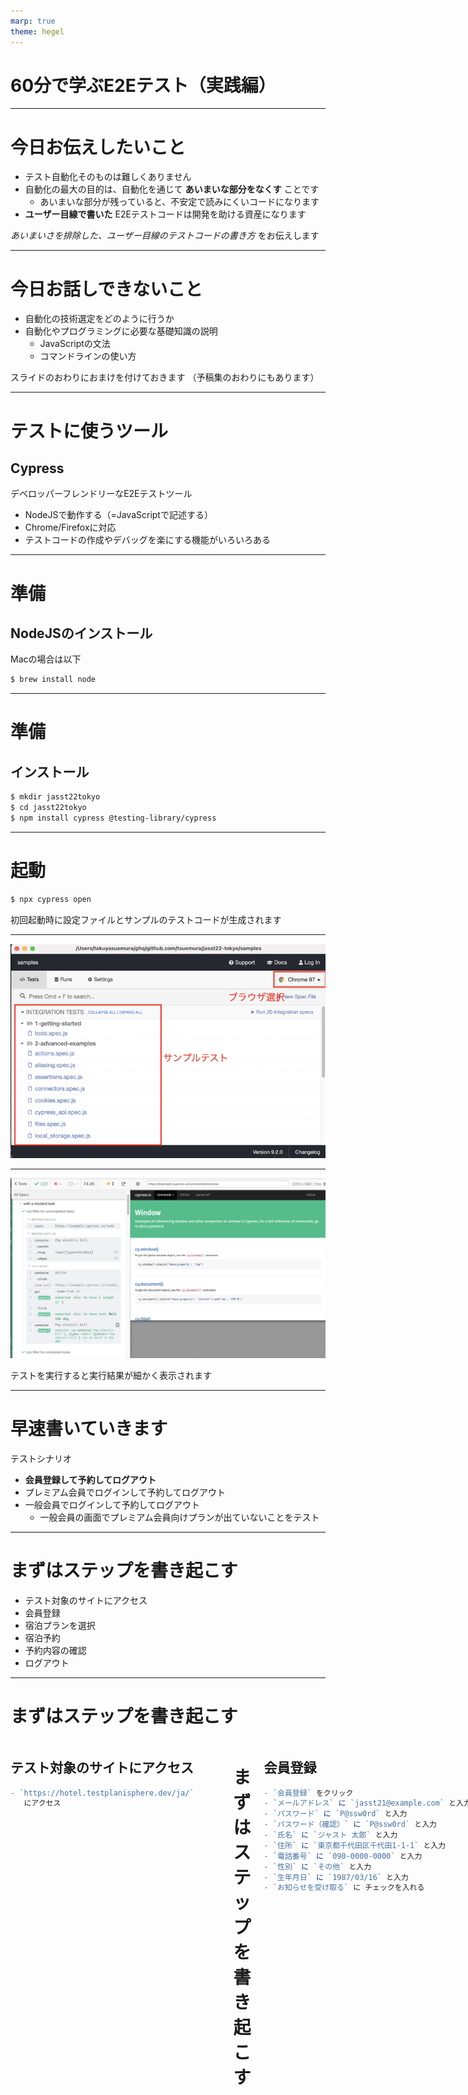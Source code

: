 ```yaml
---
marp: true
theme: hegel
---
```


# 60分で学ぶE2Eテスト（実践編）

---

# 今日お伝えしたいこと

- テスト自動化そのものは難しくありません
- 自動化の最大の目的は、自動化を通じて **あいまいな部分をなくす** ことです
  - あいまいな部分が残っていると、不安定で読みにくいコードになります
- **ユーザー目線で書いた** E2Eテストコードは開発を助ける資産になります

*あいまいさを排除した、ユーザー目線のテストコードの書き方* をお伝えします

---

# 今日お話しできないこと

- 自動化の技術選定をどのように行うか
- 自動化やプログラミングに必要な基礎知識の説明
  - JavaScriptの文法
  - コマンドラインの使い方

スライドのおわりにおまけを付けておきます
（予稿集のおわりにもあります）

---

# テストに使うツール

## Cypress

デベロッパーフレンドリーなE2Eテストツール

- NodeJSで動作する（=JavaScriptで記述する）
- Chrome/Firefoxに対応
- テストコードの作成やデバッグを楽にする機能がいろいろある

---

# 準備
## NodeJSのインストール

Macの場合は以下

```bash
$ brew install node
```

---

# 準備
## インストール

```bash
$ mkdir jasst22tokyo
$ cd jasst22tokyo
$ npm install cypress @testing-library/cypress
```

---

# 起動

```bash
$ npx cypress open
```

初回起動時に設定ファイルとサンプルのテストコードが生成されます

---

![cypress_open](./images/cypress_open.png)

---

![cypress_run](./images/cypress_run.png)

テストを実行すると実行結果が細かく表示されます

---

# 早速書いていきます

テストシナリオ

- **会員登録して予約してログアウト**
- プレミアム会員でログインして予約してログアウト
- 一般会員でログインして予約してログアウト
  - 一般会員の画面でプレミアム会員向けプランが出ていないことをテスト

---

# まずはステップを書き起こす

- テスト対象のサイトにアクセス
- 会員登録
- 宿泊プランを選択
- 宿泊予約
- 予約内容の確認
- ログアウト

---

# まずはステップを書き起こす

<div class="columns">
<div>

## テスト対象のサイトにアクセス

```js
- `https://hotel.testplanisphere.dev/ja/`
   にアクセス
```

</div>
<div>

![hoteltop](images/hoteltop.png)

</div>

---

# まずはステップを書き起こす

<div class="columns">

<div>

## 会員登録

```js
- `会員登録` をクリック
- `メールアドレス` に `jasst21@example.com` と入力
- `パスワード` に `P@ssw0rd` と入力
- `パスワード（確認）` に `P@ssw0rd` と入力
- `氏名` に `ジャスト 太郎` と入力
- `住所` に `東京都千代田区千代田1-1-1` と入力
- `電話番号` に `090-0000-0000` と入力
- `性別` に `その他` と入力
- `生年月日` に `1987/03/16` と入力
- `お知らせを受け取る` に チェックを入れる
```

</div>
<div>

![register](images/register.png)

</div>
</div>

---

# まずはステップを書き起こす

<div class="columns">

<div>

## 宿泊プランの選択

```js
- `宿泊予約` をクリック
- `このプランで予約` をクリック
```

</div>
<div>

![select-plan](images/select-plan.png)

</div>

---

# まずはステップを書き起こす

<div class="columns">

<div>

## 宿泊予約

```js
- `宿泊日` に `2022/03/16` を入力
- `宿泊数` に `3` と入力
- `人数` に `2` と入力
- `朝食バイキング` にチェックを入れる
- `氏名` が `ジャスト 太郎` であることを確認
- `確認のご連絡` に `メールでのご連絡` を選択
- `ご要望・ご連絡事項等ありましたらご記入ください` に
  `朝食はお部屋まで\n持ってきてください` と入力
- `予約内容を確認する` をクリック
```

</div>
<div>

![reserve](images/reserve.png)

</div>
</div>

---

# まずはステップを書き起こす

<div class="columns">

<div>

## 予約内容の確認

```js
- `合計 5,500円（税込み）` と表示されていることを確認
- `素泊まり` と表示されていることを確認
- `期間` に `2022年2月9日 〜 2022年2月10日 1泊` と
  表示されていることを確認
- `人数` に `1名様` と表示されていることを確認
- `追加プラン` に `なし` と表示されていることを確認
- `人数` に `1名様` と表示されていることを確認
- `お名前` に `ジャスト 太郎` と表示されていることを確認
- `確認のご連絡` に `希望しない` と表示されていることを確認
- `ご要望・ご連絡事項等` に
  `朝食はお部屋まで\n持ってきてください` と
  表示されていることを確認
- `この内容で予約する` をクリック
- `予約を完了しました` と
  表示されていることを確認
- `閉じる` をクリック
```

</div>
<div>

![reserve-confirmation](images/reserve-confirmation.png)

</div>

---

# まずはステップを書き起こす

## ログアウト

```js
- `ログアウト` をクリック
- `ログアウト` が表示されていないことを確認
- `ログイン` が表示されていることを確認
```

---

自動化コードは、
ほとんどこれらのステップをそのままプログラミングしたものになる

```js

// `ログアウト` をクリック
cy.contains('ログアウト').click()

```

逆に言えば、そのままプログラミングできないところを、
どうわかりやすく書けるかが鍵になる

---

# テストコードを書いてみよう

`smoke_test.js` を作成

```js
describe('スモークテスト', () => {
  it('会員登録して予約してログアウト', () => {
    // ここにテストコードを書いていきます
  })
})
```

---

# テストコードを書いてみよう

## テスト対象のサイトにアクセス

```js
cy.visit("https://hotel.testplanisphere.dev/ja/index.html");
```

ここは簡単ですね

---

# テストコードを書いてみよう


<div class="columns">

<div>

## 会員登録画面に遷移

```js
- `会員登録` をクリック
```

</div>
<div>

Cypressでは `contain()` を使って
特定の文字を含む要素を指定できる

```js
cy.contain('会員登録').click()
```


</div>
</div>

---

## あいまいな指定を減らす

<div class="columns">
<div>

![](images/account-registration.png)

</div>
<div>

```js
- `会員登録` をクリック
```

- 「会員登録」という文字は2箇所
- どちらをクリックする？

</div>
</div>

---

# あいまいな指定を減らす

1. サイトの構造を使う
   1. *`メニューバー` の中の* `会員登録` をクリック
2. 要素のセマンティクスを使う
   1. `会員登録` *リンク* をクリック

---

# サイトの構造を使ってテストを書く

`within` を使うと、「xxの中のyy」という構造を表現できる

```js
within('nav', () => {
  cy.contain('会員登録').click
})
```

---

# こう書くのは良くない

href属性を使う
```js
cy.get('a[href="./signup.html"])
```

class属性を使う
```js
cy.get('a.nav-link)
```

---

# 要素探索のアンチパターン: 内部属性を用いる

- `href` や `class` はサイトの内部で使われている属性
- ユーザーはこれらを使って要素を **探さない**
- ユーザーにとって無関係なものを使わないのがE2Eテストにおける鉄則
- 代わりに **セマンティックタグ / 文言 / 構造** などを用いる

※セマンティックタグ: `a` `nav` など、文書の中で特定の意味を持つタグ
逆に `div` や `span` などは意味を持たないタグとして扱われる

---

# 同じ要領でフォーム入力

![form](images/form.png)

原則に則れば、「メールアドレスラベルを持つ入力フォーム」を探したいが……

---

# 同じ要領でフォーム入力

![input-label](images/input-label.png)

ラベルは `for` 属性に指定された `id` を持つ `input` と紐付けられる

---

# Custom Command を利用する

label から input を取得するのはとても一般的なテクニックですが
Cypress標準では出来ません

cypress-get-by-label という Custom Command をインストールします

https://www.npmjs.com/package/cypress-get-by-label



---

# cypress-get-by-label のインストール

```bash
$ npm i -D cypress-get-by-label
```

`cypress/support/commands.js` に以下を記述

---

## こう書けるようになる

```js
cy.getByLabel('メールアドレス').type('jasst21@example.com')
```
---

## 続けて書いていきましょう

```js

cy.getByLabel('メールアドレス').type('jasst21@example.com')
cy.getByLabel(`パスワード`).type(`P@ssw0rd`)
cy.getByLabel(`パスワード（確認）`).type(`P@ssw0rd`)
cy.getByLabel(`氏名`).type(`ジャスト 太郎`)
cy.getByLabel(`住所`).type(`東京都千代田区千代田1-1-1`)
cy.getByLabel(`電話番号`).type(`09000000000`)
cy.getByLabel(`性別`).select(`その他`)
cy.getByLabel(`生年月日`).type(`1987-03-16`)
cy.getByLabel(`お知らせを受け取る`).click()
cy.contains('登録').click()

```
---

# 操作対象をFormの中に限定しましょう

```js

cy.get('form').within(()=> {
  cy.getByLabel('メールアドレス').type('jasst21@example.com')
  cy.getByLabel(`パスワード`).type(`P@ssw0rd`)
  cy.getByLabel(`パスワード（確認）`).type(`P@ssw0rd`)
  cy.getByLabel(`氏名`).type(`ジャスト 太郎`)
  cy.getByLabel(`住所`).type(`東京都千代田区千代田1-1-1`)
  cy.getByLabel(`電話番号`).type(`09000000000`)
  cy.getByLabel(`性別`).select(`その他`)
  cy.getByLabel(`生年月日`).type(`1987-03-16`)
  cy.getByLabel(`お知らせを受け取る`).click()
  cy.contains('登録').click()
})

```

限定しないと、最後の `cy.contains('登録')` で
`会員登録` というリンクをクリックしてしまいます

---

# ここまでのコード

```js
describe('スモークテスト', () => {
  it('会員登録して予約してログアウト', () => {
    // テスト対象のサイトにアクセス
    cy.visit("https://hotel.testplanisphere.dev/ja/index.html");

    // 会員登録
    cy.get('nav').within(() => {
      cy.contains('会員登録').click()
    })
    cy.get("form").within(() => {
      cy.getByLabel("メールアドレス").type("jasst21@example.com");
      cy.getByLabel(`パスワード`).type(`P@ssw0rd`);
      cy.getByLabel(`パスワード（確認）`).type(`P@ssw0rd`);
      cy.getByLabel(`氏名`).type(`ジャスト 太郎`);
      cy.getByLabel(`住所`).type(`東京都千代田区千代田1-1-1`);
      cy.getByLabel(`電話番号`).type(`09000000000`);
      cy.getByLabel(`性別`).select(`その他`);
      cy.getByLabel(`生年月日`).type(`1987-03-16`);
      cy.getByLabel(`お知らせを受け取る`).click();
      cy.contains("登録").click();
    });

    // 宿泊プランを選択
    // 宿泊予約
    // 予約内容を確認
    // ログアウト

  })
})

```

---

# 続きを書いていきます

```js
- `宿泊予約` をクリック
- `このプランで予約` をクリック
```

考えてみよう

- 「宿泊予約」というリンクはページのどこにあるのか？
- 「このプランで予約」というボタンはページのどこにあるのか？
- どのプランを予約すべきか？

---

# こうあるべき

```js
- `メニューバー` の `宿泊予約` をクリック
- `素泊まり` を含む `宿泊プラン` の `このプランで予約` をクリック
```

テストコードはこう書ける

```js
cy.get('nav').within(() => {
  cy.contains('宿泊予約').click()
})
cy.get('div.card-body').contains('素泊まり').within(() => {
  cy.contains('このプランで予約').click()
})
```

しかし、 後者の例はちょっと良くなさそう…… 🤔

---

# テストしにくい要素

![card](images/card.png)

このコンポーネントは `div.card-body` というセレクタで取れるが

- `div` はセマンティックなタグではない
- `card-body` というクラスはデザインの変更で変わりうる

どちらも不安定さをもたらす

---

# テストしにくい要素に出会ったら

- テストしやすいようにアプリケーション側を修正する
- テストコード側で工夫する

---

# コンポーネントを抽象化する

このコンポーネントを `card` と名付けて、テストコード間で再利用する
もしアプリケーション側が変更されても修正箇所は1箇所で済む

---

# Custom Command の定義

`cypress/support/commands.js` に以下を追記する

```js
Cypress.Commands.add("getCardByText", (text) => {
  const selector = 'div.card-body'
  cy.contains(selector, text)
});
```

---

こう書けるようになった

```js
cy.getCardByText('素泊まり').within(() => {
  cy.contains('このプランで予約').click()
})
```

`card` のスタイルが変わっても、一箇所修正するだけでOKになった

---



---

おまけ

---


# 利用する技術の選定

いくつか軸があります

---

# 利用する技術の選定

## クロスブラウザ・クロスデバイスはどのぐらい必要？

やるやら | フレームワーク
---|---
いらない | Cypress
いる | PlayWright
超いる | Selenium

---
### 参考: クロスブラウザ・クロスデバイスについて

- 「いろんなブラウザでテスト出来たほうがいいじゃん」と思ってしまうのが人の常
- 実際は自動テストを使おうが使わまいがクロスブラウザ対応はしんどい
  - IE対応が辛いのはテストが辛いからじゃない、IEが辛いからだ
  - **おまえは本当にIEについて良く理解しながらIEに対応しているのか？**
- クロスブラウザテストできる ≠ クロスブラウザテストが **期待通り** 動く
  - 自動化レイヤーのバグを踏むことも多い
- nice to have でクロスブラウザに手を出さないこと
  - お兄さんとの約束だよ

---

# 利用する技術の選定

## テストコードを読むのは開発者だけか？

- 開発者だけ → 普通のテストツールで良い
- チームみんなで読む → BDD系のツールを使う

---
### 参考: BDD (Behavior Driven Development)

- 自然言語でプロダクトの **振る舞い** を記述するためのツール
  - 独自の **自然言語っぽい** 記述を使うもの
  - Markdown を使うもの
- チーム全体でプロダクトの振る舞いを考えて、それを自動化するためのもの
- ノーコードのツールとは違う
  - プログラミング不要でテスト自動化できるツールは志向していない
- 今日はこの話はしません
  - が、ここはここで *かなりアツい* 領域……
  - この話がしたいひとは後で声かけてください

---

今回は

**クロスブラウザは割り切る** し、

**テストコードは開発者がメンテする** ということで、

*Cypress* にします

